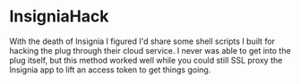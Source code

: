 # InsigniaHack
With the death of Insignia I figured I'd share some shell scripts I built for hacking the plug through their cloud service.   I never was able to get into the plug itself, but this method worked well while you could still SSL proxy the Insignia app to lift an access token to get things going.
